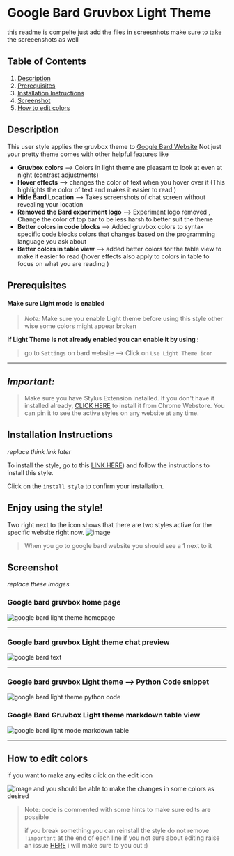 # Google Bard Gruvbox Light Theme




this readme is compelte just add the files in screesnhots 
make sure to take the screeenshots as well 


## Table of Contents
1. [Description](#description)
 2. [Prerequisites](#Pre)
3. [Installation Instructions](#installation-instructions)
4. [Screenshot](#screenshot)
5.  [How to edit colors](#Howto-edit)

## Description <a name="description"></a>

This user style applies the  gruvbox theme to  [Google Bard Website](https://bard.google.com/) 
Not just your pretty theme comes with other helpful features like 
- **Gruvbox colors** --> Colors in light theme are pleasant to look at even at night (contrast adjustments)
-  **Hover effects** --> changes the color of text  when you hover over it (This highlights the color of text and makes it easier to read )
- **Hide Bard Location** --> Takes screenshots of chat screen without revealing your location 
-  **Removed the Bard experiment logo** --> Experiment logo removed , Change the color of top bar to be less harsh to better suit the theme 
-  **Better colors in code blocks** --> Added gruvbox colors to syntax specific code blocks colors that changes based on the programming language you ask about 
- **Better colors in table view** --> added better colors for the table view to make it easier to read (hover effects also apply to colors in table to focus on what you are reading )








## Prerequisites <a name="Pre"></a>
#### Make sure Light mode is enabled
> _Note:_ Make sure you enable Light theme before using this style other wise some colors might appear broken

**If Light Theme is not already enabled you can enable it by using :**
> go to `Settings` on bard website --> Click on `Use Light Theme icon`

----------------------------------------------------------------------
## _Important:_
>  Make sure you have Stylus Extension installed. If you don't have it installed already, [CLICK HERE](https://chrome.google.com/webstore/detail/stylus/clngdbkpkpeebahjckkjfobafhncgmne) to install it from Chrome Webstore. You can pin it to see the active styles on any website at any time.



## Installation Instructions <a name="installation-instructions"></a>


_replace think link later_

To install the style, go to this [LINK HERE](https://userstyles.world/style/12183/google-bard-gruvbox-Light-theme-enable-Light-mode)) and follow the instructions to install this style. 



Click on the `install style` to confirm your installation.

Enjoy using the style!
------------------------------

Two right next to the icon shows that there are two styles active for the specific website right now.
![image](https://github.com/bilalazh/Google-Chivo-Font-On-every-website-/assets/139261053/a0c78478-203e-48fe-a1e2-98ff0aa8fff0)

>When  you go to google bard website you should see a 1 next to it 
## Screenshot <a name="screenshot"></a>
_replace these images_
### Google bard gruvbox home page



![google bard light theme homepage](https://github.com/bilalazh/Google-Bard-Gruvbox-Light/assets/139261053/8322db28-41f7-437f-ac66-1cb9e621544d)





----------------------------
### Google bard gruvbox Light theme chat preview

![google bard text ](https://github.com/bilalazh/Google-Bard-Gruvbox-Light/assets/139261053/836b67aa-097d-49c3-935e-be617535adaa)




-----------------------------

### Google bard gruvbox Light theme --> Python  Code snippet

![google bard light theme python code ](https://github.com/bilalazh/Google-Bard-Gruvbox-Light/assets/139261053/48e7115c-1120-4138-b3db-d2b5708226c9)


### Google Bard Gruvbox Light theme markdown table view

![google bard light mode markdown table ](https://github.com/bilalazh/Google-Bard-Gruvbox-Light/assets/139261053/b3a27b15-078a-4a6e-9ff7-99b70a1cd272)



--------------------------------


## How to edit colors <a name="Howto-edit"></a>
if you want to make any edits 
click on the edit icon 

![image](https://github.com/bilalazh/Google-Bard-Gruvbox-Light/assets/139261053/26af6c79-2b08-47de-a57e-6f399457763a)
 and you should be able to  make the changes in some colors as desired 

 > Note: code is commented with some hints to make sure edits are possible
>
>if you break something you can reinstall the style
> do not remove `!important` at the end of each line
> if you not sure about editing raise an issue [HERE](https://github.com/bilalazh/Google-Bard-Gruvbox-Light/issues) i will make sure to you out :)


